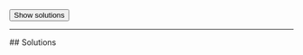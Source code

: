 <button type="button" class="btn btn-large btn-default erdos-fadein-solutions">
  Show solutions
</button>
</div> <!-- erdos-challenge -->

<div markdown class="erdos-solutions">
<hr />
## Solutions
